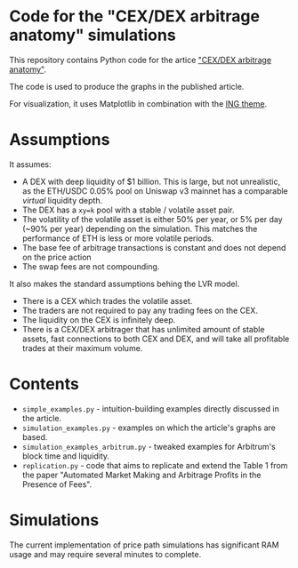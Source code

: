 # Code for the "CEX/DEX arbitrage anatomy" simulations

This repository contains Python code for the artice ["CEX/DEX arbitrage anatomy"](https://atise.medium.com/anatomy-of-cex-dex-arbitrage-481936c83831).

The code is used to produce the graphs in the published article.

For visualization, it uses Matplotlib in combination with the [ING theme](https://pypi.org/project/ing-theme-matplotlib/).

# Assumptions

It assumes:
* A DEX with deep liquidity of $1 billion. This is large, but not unrealistic,
  as the ETH/USDC 0.05% pool on Uniswap v3 mainnet has a comparable *virtual* liquidity depth.
* The DEX has a `xy=k` pool with a stable / volatile asset pair.
* The volatility of the volatile asset is either 50% per year, or 5% per day (~90% per year)
  depending on the simulation. This matches the performance of ETH is less or more volatile periods.
* The base fee of arbitrage transactions is constant and does not depend on the price action
* The swap fees are not compounding.

It also makes the standard assumptions behing the LVR model.
* There is a CEX which trades the volatile asset.
* The traders are not required to pay any trading fees on the CEX.
* The liquidity on the CEX is infinitely deep.
* There is a CEX/DEX arbitrager that has unlimited amount of stable assets, fast connections
  to both CEX and DEX, and will take all profitable trades at their maximum volume.

# Contents

* `simple_examples.py` - intuition-building examples directly discussed in the article.
* `simulation_examples.py` - examples on which the article's graphs are based.
* `simulation_examples_arbitrum.py` - tweaked examples for Arbitrum's block time and liquidity.
* `replication.py` - code that aims to replicate and extend the Table 1 from the paper
  "Automated Market Making and Arbitrage Profits in the Presence of Fees".

# Simulations

The current implementation of price path simulations has significant RAM usage and may
require several minutes to complete.
